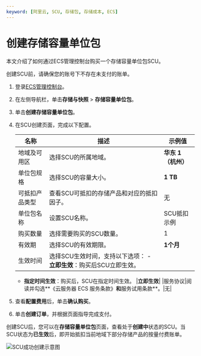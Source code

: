 ```yaml
---
keyword: [阿里云, SCU, 存储包, 存储成本, ECS]
---
```


# 创建存储容量单位包

本文介绍了如何通过ECS管理控制台购买一个存储容量单位包SCU。

创建SCU前，请确保您的账号下不存在未支付的账单。

1.  登录[ECS管理控制台](https://ecs.console.aliyun.com)。

2.  在左侧导航栏，单击**存储与快照** \> **存储容量单位包**。

3.  单击**创建存储容量单位包**。

4.  在SCU创建页面，完成以下配置。

    |名称|描述|示例值|
    |--|--|---|
    |地域及可用区|选择SCU的所属地域。|**华东 1（杭州）**|
    |单位包规格|选择SCU的容量大小。|**1 TB**|
    |可抵扣产品类型|查看SCU可抵扣的存储产品和对应的抵扣因子。|无|
    |单位包名称|设置SCU名称。|SCU抵扣示例|
    |购买数量|选择需要购买的SCU数量。|1|
    |有效期|选择SCU的有效期限。|**1个月**|
    |生效时间|选择SCU生效时间，支持以下选项：     -   **立即生效**：购买后SCU立即生效。
    -   **指定时间生效**：购买后，SCU在指定时间生效。
|**立即生效**|
    |服务协议|阅读并勾选**《云服务器 ECS 服务条款》**和**服务试用条款**。|无|

5.  查看**配置费用**后，单击**确认购买**。

6.  单击**创建订单**，并根据页面指导完成支付。


创建SCU后，您可以在**存储容量单位包**页面，查看处于**创建中**状态的SCU。当SCU状态为**已生效**后，即开始抵扣当前地域下部分存储产品的按量付费账单。

![SCU成功创建示意图](https://static-aliyun-doc.oss-cn-hangzhou.aliyuncs.com/assets/img/zh-CN/1350330061/p62504.png)

